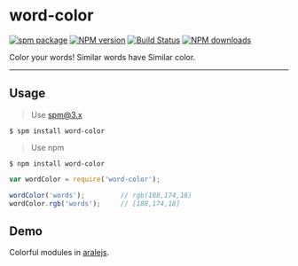 # word-color

[![spm package](http://spmjs.io/badge/word-color)](http://spmjs.io/package/word-color)
[![NPM version](https://img.shields.io/npm/v/word-color.svg?style=flat)](https://npmjs.org/package/word-color)
[![Build Status](https://img.shields.io/travis/afc163/word-color.svg?style=flat)](https://travis-ci.org/afc163/word-color)
[![NPM downloads](http://img.shields.io/npm/dm/word-color.svg?style=flat)](https://npmjs.org/package/word-color)

Color your words! Similar words have Similar color.

---

## Usage

> Use spm@3.x

```
$ spm install word-color
```

> Use npm

```
$ npm install word-color
```

```js
var wordColor = require('word-color');

wordColor('words');         // rgb(188,174,18)
wordColor.rgb('words');     // [188,174,18]
```

## Demo

Colorful modules in [aralejs](http://aralejs.org).
